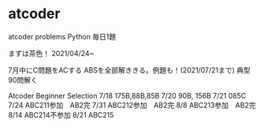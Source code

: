 # atcoder
atcoder problems
Python
毎日1題

まずは茶色！
2021/04/24~　
 
7月中にC問題をACする
ABSを全部解ききる。例題も！(2021/07/21まで)
典型90問解く

Atcoder Beginner Selection
7/18 175B,88B,85B
7/20 90B, 156B
7/21 085C 
7/24 ABC211参加　AB2完
7/31 ABC212参加　AB2完
8/8  ABC213参加　AB2完
8/14 ABC214不参加
8/21 ABC215
